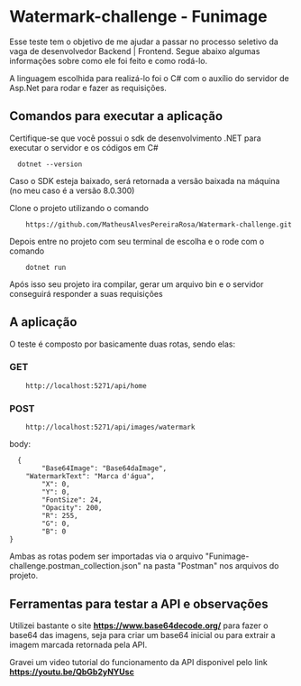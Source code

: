 # Watermark-challenge - Funimage

Esse teste tem o objetivo de me ajudar a passar no processo seletivo da vaga de desenvolvedor Backend | Frontend. Segue abaixo algumas informações sobre como ele foi feito e como rodá-lo.

A linguagem escolhida para realizá-lo foi o C# com o auxílio do servidor de Asp.Net para rodar e fazer as requisições.

## Comandos para executar a aplicação

Certifique-se que você possui o sdk de desenvolvimento .NET para executar o servidor e os códigos em C#

```
  dotnet --version
```

Caso o SDK esteja baixado, será retornada a versão baixada na máquina (no meu caso é a versão 8.0.300)

Clone o projeto utilizando o comando 

```
	https://github.com/MatheusAlvesPereiraRosa/Watermark-challenge.git
```

Depois entre no projeto com seu terminal de escolha e o rode com o comando

```
	dotnet run
```

Após isso seu projeto ira compilar, gerar um arquivo bin e o servidor conseguirá responder a suas requisições

## A aplicação

O teste é composto por basicamente duas rotas, sendo elas:

### GET

```
	http://localhost:5271/api/home
```

### POST

```
	http://localhost:5271/api/images/watermark
```

body:

```
  {
    	"Base64Image": "Base64daImage",
	"WatermarkText": "Marca d'água",
    	"X": 0,
    	"Y": 0,
    	"FontSize": 24,
    	"Opacity": 200,
    	"R": 255,
    	"G": 0,
    	"B": 0
}
```

Ambas as rotas podem ser importadas via o arquivo "Funimage-challenge.postman_collection.json" na pasta "Postman" nos arquivos do projeto.

## Ferramentas para testar a API e observações

Utilizei bastante o site **https://www.base64decode.org/** para fazer o base64 das imagens, seja para criar um base64 inicial ou para extrair a imagem marcada retornada pela API.

Gravei um video tutorial do funcionamento da API disponivel pelo link **https://youtu.be/QbGb2yNYUsc**



